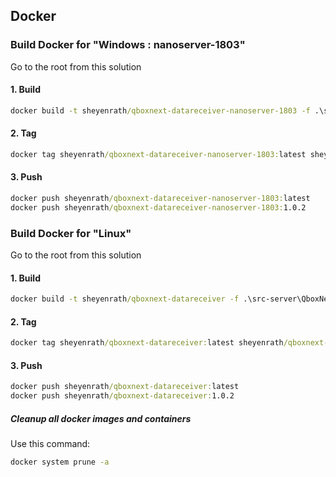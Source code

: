 ﻿## Docker

### Build Docker for "Windows : nanoserver-1803"

Go to the root from this solution

#### 1. Build

``` cmd
docker build -t sheyenrath/qboxnext-datareceiver-nanoserver-1803 -f .\src-server\QboxNext.Server.DataReceiver\Dockerfile.nanoserver-1803 .
```

#### 2. Tag

``` cmd
docker tag sheyenrath/qboxnext-datareceiver-nanoserver-1803:latest sheyenrath/qboxnext-datareceiver-nanoserver-1803:1.0.2
```

#### 3. Push

``` cmd
docker push sheyenrath/qboxnext-datareceiver-nanoserver-1803:latest
docker push sheyenrath/qboxnext-datareceiver-nanoserver-1803:1.0.2
```

### Build Docker for "Linux"

Go to the root from this solution

#### 1. Build

``` cmd
docker build -t sheyenrath/qboxnext-datareceiver -f .\src-server\QboxNext.Server.DataReceiver\Dockerfile .
```

#### 2. Tag

``` cmd
docker tag sheyenrath/qboxnext-datareceiver:latest sheyenrath/qboxnext-datareceiver:1.0.2
```

#### 3. Push

``` cmd
docker push sheyenrath/qboxnext-datareceiver:latest
docker push sheyenrath/qboxnext-datareceiver:1.0.2
```


##### Cleanup all docker images and containers
Use this command:
``` cmd
docker system prune -a
```